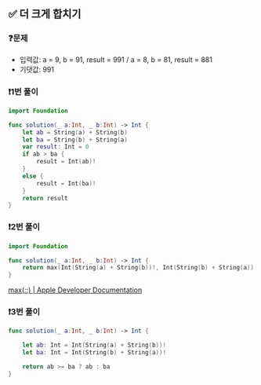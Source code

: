 ## ✅ 더 크게 합치기

### ❓문제
- 입력값: a = 9, b = 91, result = 991 / a = 8, b = 81, result = 881
- 기댓값: 991

### ❗️1번 풀이
```swift
import Foundation

func solution(_ a:Int, _ b:Int) -> Int {
    let ab = String(a) + String(b)
    let ba = String(b) + String(a)
    var result: Int = 0
    if ab > ba {
        result = Int(ab)!
    }
    else {
        result = Int(ba)!
    }
    return result
}
```

### ❗️2번 풀이
```swift
import Foundation

func solution(_ a:Int, _ b:Int) -> Int {
    return max(Int(String(a) + String(b))!, Int(String(b) + String(a))!)
}
```
[max(_:_:) | Apple Developer Documentation](https://developer.apple.com/documentation/swift/max(_:_:))

### ❗️3번 풀이
```swift
func solution(_ a:Int, _ b:Int) -> Int {

    let ab: Int = Int(String(a) + String(b))!
    let ba: Int = Int(String(b) + String(a))!

    return ab >= ba ? ab : ba
}
```
